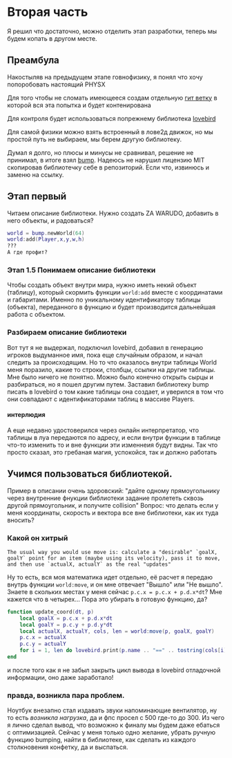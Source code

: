 # Вторая часть
Я решил что достаточно, можно отделить этап разработки, теперь мы будем копать в другом месте.

## Преамбула  
Накостыляв на предыдущем этапе говнофизику, я понял что хочу попоробовать настоящий PHYSX

Для того чтобы не сломать имеющееся создам отдельную [гит ветку](https://github.com/Schmel924/redesigned-guacamole/tree/bump) в которой вся эта попытка и будет контенирована

Для контроля будет использоваться попрежнему библиотека [lovebird](https://github.com/rxi/lovebird)

Для самой физики можно взять встроенный в лове2д движок, но мы простой путь не выбираем, мы берем другую библиотеку.

Думал я долго, но плюсы и минусы не сравнивал, решение не принимал, в итоге взял [bump](https://github.com/kikito/bump.lua).
Надеюсь не нарушил лицензию MIT скопировав библиотечку себе в репозиторий. Если что, извинюсь и заменю на ссылку.

## Этап первый  
Читаем описание библиотеки. Нужно создать ZA WARUDO, добавить в него объекты, и радоваться?
``` lua
world = bump.newWorld(64)
world:add(Player,x,y,w,h)
???
А где профит?
```

### Этап 1.5 Понимаем описание библиотеки
Чтобы создать объект внутри мира, нужно иметь некий объект (таблицу), который скормить функции `world:add` вместе с координатами и габаритами.
Именно по уникальному идентификатору таблицы (объекта), переданного в функцию и будет производится дальнейшая работа с объектом.

### Разбираем описание библиотеки
Вот тут я не выдержал, подключил lovebird, добавил в генерацию игроков выдуманное имя, пока еще случайным образом, и начал следить за происходящим.
Но то что оказалось внутри таблицы World меня поразило, какие то строки, столбцы, ссылки на другие таблицы. Мне было ничего не понятно. Можно было конечно открыть сырцы и разбираться, но я пошел другим путем. Заставил библиотеку bump писать в lovebird о том какие таблицы она создает, и уверился в том что они совпадают с идентификаторами таблиц в массиве Players.

#### интерлюдия
А еще недавно удостоверился через онлайн интерпретатор, что таблицы в луа передаются по адресу, и если внутри функции в таблице что-то изменить то и вне функции эти изменнеия будут видны. Так что просто сказал, это гребаная магия, успокойся, так и должно работать

## Учимся пользоваться библиотекой.
Пример в описании очень здоровский: "дайте одному прямоугольнику через внутренние фнукции библиотеки задание пролететь сквозь другой прямоугольник, и получите collision"
Вопрос: что делать если у меня координаты, скорость и вектора все вне библиотеки, как их туда вносить?

### Какой он хитрый
```
The usual way you would use move is: calculate a "desirable" `goalX, goalY` point for an item (maybe using its velocity), pass it to move, and then use `actualX, actualY` as the real "updates"
```
Ну то есть, вся моя математика идет отдельно, её расчет я передаю внутрь функции `world:move`, и он мне отвечает "Вышло" или "Не вышло".
Знаете в скольких местах у меня сейчас `p.c.x = p.c.x + p.d.x*dt`? Мне кажется что в четырех... Пора это убирать в готовую функцию, да?
```lua
function update_coord(dt, p)
    local goalX = p.c.x + p.d.x*dt
    local goalY = p.c.y + p.d.y*dt
    local actualX, actualY, cols, len = world:move(p, goalX, goalY)
    p.c.x = actualX 
    p.c.y = actualY
    for i = 1, len do lovebird.print(p.name .. "==" .. tostring(cols[i].other)) end
end    
```
и после того как я не забыл закрыть цикл вывода в lovebird отладочной информации, оно даже заработало!
### правда, возникла пара проблем.
Ноутбук внезапно стал издавать звуки напоминающие вентилятор, ну то есть _возникла нагрузка_, да и фпс просел с 500 где-то до 300. 
Из чего я лично сделал вывод, что возможно к финалу мы будем даже ебаться с оптимизацией.
Сейчас у меня только одно желание, убрать ручную функцию bumping, найти в библиотеке, как сделать из каждого столкновения конфетку, да и выспаться.

